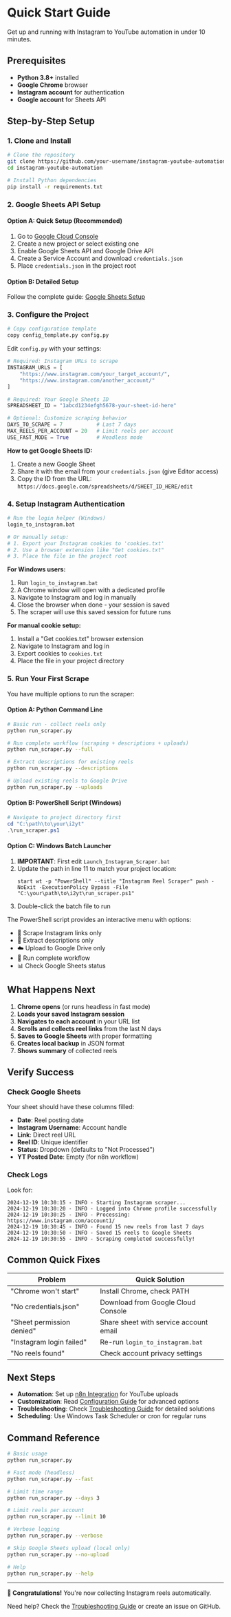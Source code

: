 # Quick Start Guide

Get up and running with Instagram to YouTube automation in under 10 minutes.

## Prerequisites

- **Python 3.8+** installed
- **Google Chrome** browser
- **Instagram account** for authentication
- **Google account** for Sheets API

## Step-by-Step Setup

### 1. Clone and Install

```bash
# Clone the repository
git clone https://github.com/your-username/instagram-youtube-automation.git
cd instagram-youtube-automation

# Install Python dependencies
pip install -r requirements.txt
```

### 2. Google Sheets API Setup

#### Option A: Quick Setup (Recommended)
1. Go to [Google Cloud Console](https://console.cloud.google.com/)
2. Create a new project or select existing one
3. Enable Google Sheets API and Google Drive API
4. Create a Service Account and download `credentials.json`
5. Place `credentials.json` in the project root

#### Option B: Detailed Setup
Follow the complete guide: [Google Sheets Setup](google_sheets_setup.md)

### 3. Configure the Project

```bash
# Copy configuration template
copy config_template.py config.py
```

Edit `config.py` with your settings:

```python
# Required: Instagram URLs to scrape
INSTAGRAM_URLS = [
    "https://www.instagram.com/your_target_account/",
    "https://www.instagram.com/another_account/"
]

# Required: Your Google Sheets ID
SPREADSHEET_ID = "1abcd1234efgh5678-your-sheet-id-here"

# Optional: Customize scraping behavior
DAYS_TO_SCRAPE = 7           # Last 7 days
MAX_REELS_PER_ACCOUNT = 20   # Limit reels per account
USE_FAST_MODE = True         # Headless mode
```

**How to get Google Sheets ID:**
1. Create a new Google Sheet
2. Share it with the email from your `credentials.json` (give Editor access)
3. Copy the ID from the URL: `https://docs.google.com/spreadsheets/d/SHEET_ID_HERE/edit`

### 4. Setup Instagram Authentication

```bash
# Run the login helper (Windows)
login_to_instagram.bat

# Or manually setup:
# 1. Export your Instagram cookies to 'cookies.txt'
# 2. Use a browser extension like "Get cookies.txt"
# 3. Place the file in the project root
```

**For Windows users:**
1. Run `login_to_instagram.bat`
2. A Chrome window will open with a dedicated profile
3. Navigate to Instagram and log in manually
4. Close the browser when done - your session is saved
5. The scraper will use this saved session for future runs

**For manual cookie setup:**
1. Install a "Get cookies.txt" browser extension
2. Navigate to Instagram and log in
3. Export cookies to `cookies.txt` 
4. Place the file in your project directory

### 5. Run Your First Scrape

You have multiple options to run the scraper:

#### Option A: Python Command Line
```bash
# Basic run - collect reels only
python run_scraper.py

# Run complete workflow (scraping + descriptions + uploads)
python run_scraper.py --full

# Extract descriptions for existing reels
python run_scraper.py --descriptions

# Upload existing reels to Google Drive
python run_scraper.py --uploads
```

#### Option B: PowerShell Script (Windows)
```powershell
# Navigate to project directory first
cd "C:\path\to\your\i2yt"
.\run_scraper.ps1
```

#### Option C: Windows Batch Launcher
1. **IMPORTANT**: First edit `Launch_Instagram_Scraper.bat`
2. Update the path in line 11 to match your project location:
   ```batch
   start wt -p "PowerShell" --title "Instagram Reel Scraper" pwsh -NoExit -ExecutionPolicy Bypass -File "C:\your\path\to\i2yt\run_scraper.ps1"
   ```
3. Double-click the batch file to run

The PowerShell script provides an interactive menu with options:
- 🔗 Scrape Instagram links only
- 📝 Extract descriptions only  
- ☁️ Upload to Google Drive only
- 🚀 Run complete workflow
- 📊 Check Google Sheets status

## What Happens Next

1. **Chrome opens** (or runs headless in fast mode)
2. **Loads your saved Instagram session**
3. **Navigates to each account** in your URL list
4. **Scrolls and collects reel links** from the last N days
5. **Saves to Google Sheets** with proper formatting
6. **Creates local backup** in JSON format
7. **Shows summary** of collected reels

## Verify Success

### Check Google Sheets
Your sheet should have these columns filled:
- **Date**: Reel posting date
- **Instagram Username**: Account handle
- **Link**: Direct reel URL
- **Reel ID**: Unique identifier
- **Status**: Dropdown (defaults to "Not Processed")
- **YT Posted Date**: Empty (for n8n workflow)

### Check Logs
Look for:
```
2024-12-19 10:30:15 - INFO - Starting Instagram scraper...
2024-12-19 10:30:20 - INFO - Logged into Chrome profile successfully
2024-12-19 10:30:25 - INFO - Processing: https://www.instagram.com/account1/
2024-12-19 10:30:45 - INFO - Found 15 new reels from last 7 days
2024-12-19 10:30:50 - INFO - Saved 15 reels to Google Sheets
2024-12-19 10:30:55 - INFO - Scraping completed successfully!
```

## Common Quick Fixes

| Problem | Quick Solution |
|---------|----------------|
| "Chrome won't start" | Install Chrome, check PATH |
| "No credentials.json" | Download from Google Cloud Console |
| "Sheet permission denied" | Share sheet with service account email |
| "Instagram login failed" | Re-run `login_to_instagram.bat` |
| "No reels found" | Check account privacy settings |

## Next Steps

- **Automation**: Set up [n8n Integration](n8n_integration.md) for YouTube uploads
- **Customization**: Read [Configuration Guide](configuration.md) for advanced options
- **Troubleshooting**: Check [Troubleshooting Guide](troubleshooting.md) for detailed solutions
- **Scheduling**: Use Windows Task Scheduler or cron for regular runs

## Command Reference

```bash
# Basic usage
python run_scraper.py

# Fast mode (headless)
python run_scraper.py --fast

# Limit time range
python run_scraper.py --days 3

# Limit reels per account
python run_scraper.py --limit 10

# Verbose logging
python run_scraper.py --verbose

# Skip Google Sheets upload (local only)
python run_scraper.py --no-upload

# Help
python run_scraper.py --help
```

---

**🎉 Congratulations!** You're now collecting Instagram reels automatically. 

Need help? Check the [Troubleshooting Guide](troubleshooting.md) or create an issue on GitHub.
